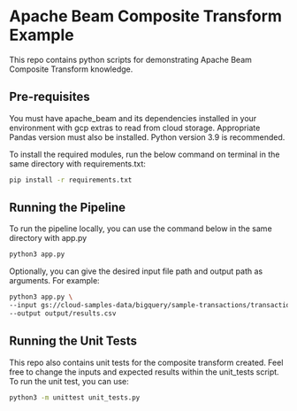 # Apache Beam Composite Transform Example

This repo contains python scripts for demonstrating Apache Beam Composite Transform knowledge.

## Pre-requisites

You must have apache_beam and its dependencies installed in your environment with gcp extras to read from cloud storage.
Appropriate Pandas version must also be installed. Python version 3.9 is recommended.

To install the required modules, run the below command on terminal in the same directory with requirements.txt:

```sh
pip install -r requirements.txt
```

## Running the Pipeline

To run the pipeline locally, you can use the command below in the same directory with app.py
```sh
python3 app.py
```

Optionally, you can give the desired input file path and output path as arguments. For example:
```sh
python3 app.py \
--input gs://cloud-samples-data/bigquery/sample-transactions/transactions.csv \
--output output/results.csv
```

## Running the Unit Tests

This repo also contains unit tests for the composite transform created. Feel free to change the inputs and expected results within the unit_tests script.
To run the unit test, you can use:
```sh
python3 -m unittest unit_tests.py
```